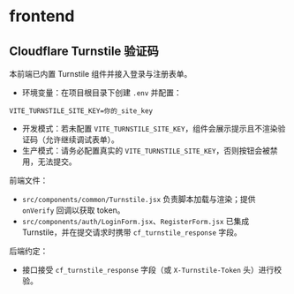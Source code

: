 # frontend

## Cloudflare Turnstile 验证码

本前端已内置 Turnstile 组件并接入登录与注册表单。

- 环境变量：在项目根目录下创建 `.env` 并配置：

```
VITE_TURNSTILE_SITE_KEY=你的_site_key
```

- 开发模式：若未配置 `VITE_TURNSTILE_SITE_KEY`，组件会展示提示且不渲染验证码（允许继续调试表单）。
- 生产模式：请务必配置真实的 `VITE_TURNSTILE_SITE_KEY`，否则按钮会被禁用，无法提交。

前端文件：
- `src/components/common/Turnstile.jsx` 负责脚本加载与渲染；提供 `onVerify` 回调以获取 token。
- `src/components/auth/LoginForm.jsx`、`RegisterForm.jsx` 已集成 Turnstile，并在提交请求时携带 `cf_turnstile_response` 字段。

后端约定：
- 接口接受 `cf_turnstile_response` 字段（或 `X-Turnstile-Token` 头）进行校验。

